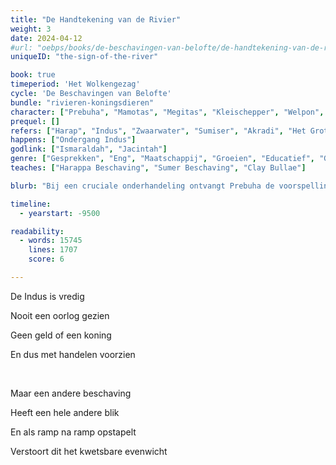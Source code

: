 ```yaml
---
title: "De Handtekening van de Rivier"
weight: 3
date: 2024-04-12
#url: "oebps/books/de-beschavingen-van-belofte/de-handtekening-van-de-rivier"
uniqueID: "the-sign-of-the-river"

book: true
timeperiod: 'Het Wolkengezag'
cycle: 'De Beschavingen van Belofte'
bundle: "rivieren-koningsdieren"
character: ["Prebuha", "Mamotas", "Megitas", "Kleischepper", "Welpon", "Larsh"]
prequel: []
refers: ["Harap", "Indus", "Zwaarwater", "Sumiser", "Akradi", "Het Grote Badhuis", "Tigres", "Tweelingsrivieren", "Wildernis", "Garda", "Schola"]
happens: ["Ondergang Indus"]
godlink: ["Ismaraldah", "Jacintah"]
genre: ["Gesprekken", "Eng", "Maatschappij", "Groeien", "Educatief", "Geschiedenis", "Mysterie"]
teaches: ["Harappa Beschaving", "Sumer Beschaving", "Clay Bullae"]

blurb: "Bij een cruciale onderhandeling ontvangt Prebuha de voorspelling dat haar beschaving ten onder zal gaan. Maar het bericht is getekend door iemand die niet hoort te bestaan."

timeline:
  - yearstart: -9500

readability:
  - words: 15745
    lines: 1707
    score: 6

---
```


De Indus is vredig

Nooit een oorlog gezien

Geen geld of een koning

En dus met handelen voorzien

&nbsp;

Maar een andere beschaving

Heeft een hele andere blik

En als ramp na ramp opstapelt

Verstoort dit het kwetsbare evenwicht